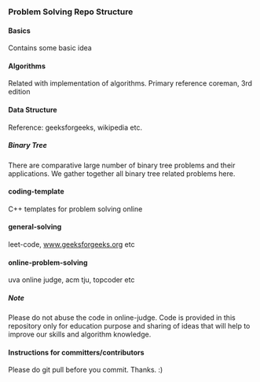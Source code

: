 ### Problem Solving Repo Structure
#### Basics
Contains some basic idea

#### Algorithms
Related with implementation of algorithms. Primary reference coreman, 3rd edition

#### Data Structure
Reference: geeksforgeeks, wikipedia etc.

##### Binary Tree
There are comparative large number of binary tree problems and their applications. We gather together all binary tree related problems here.

#### coding-template
C++ templates for problem solving online

#### general-solving
leet-code, www.geeksforgeeks.org etc

#### online-problem-solving
uva online judge, acm tju, topcoder etc

##### Note
Please do not abuse the code in online-judge.
Code is provided in this repository only for education purpose and sharing of ideas that will help to improve our skills and algorithm knowledge.

#### Instructions for committers/contributors
Please do git pull before you commit. Thanks. :)

